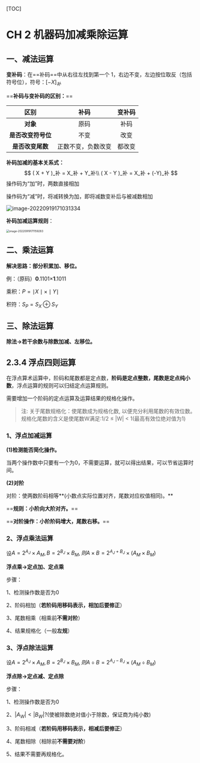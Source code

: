 [TOC]

# CH 2 机器码加减乘除运算

## 一、减法运算

**变补码**：在==补码==中从右往左找到第一个 1，右边不变，左边按位取反（包括符号位），符号：$[-X]_补$

==**补码与变补码的区别：**==

|        区别        |        补码        | 变补码 |
| :----------------: | :----------------: | :----: |
|      **对象**      |        原码        |  补码  |
| **是否改变符号位** |        不变        |  改变  |
|  **是否改变尾数**  | 正数不变，负数改变 | 都改变 |

**补码加减的基本关系式：**
$$
 ( X + Y )_补  = X_补  +  Y_补\\
 ( X - Y )_补  = X_补  +  (-Y)_补
$$
操作码为“加”时，两数直接相加

操作码为“减”时，将减转换为加，即将减数变补后与被减数相加

![image-20220919171031334](https://picgo-1310230783.cos.ap-chengdu.myqcloud.com/img/image-20220919171031334.png)

**补码加减运算规则**：

<img src="https://picgo-1310230783.cos.ap-chengdu.myqcloud.com/img/image-20220919171159283.png" alt="image-20220919171159283" style="zoom:50%;" />

## 二、乘法运算

**解决思路：部分积累加、移位。**

例：（原码）**0**.1101×**1**.1011

乘积：$P=\mid X \mid	× \mid Y \mid$

积符：$S_P=S_X⊕S_Y$

## 三、除法运算

**除法$\to$若干余数与除数加减、左移位。**



## 2.3.4 浮点四则运算

在浮点算术运算中，阶码和尾数都是定点数，**阶码是定点整数，尾数是定点纯小数**，浮点运算的规则可以归结定点运算规则。

需要增加一个阶码的定点运算及运算结果的规格化操作。

> 注: 关于尾数规格化：使尾数成为规格化数, 以便充分利用尾数的有效位数。规格化尾数的含义是使尾数W满足:1/2 ≤ |W| < 1(最高有效位绝对值为1)

### 1、浮点加减运算

**(1)检测能否简化操作。**

当两个操作数中只要有一个为0，不需要运算，就可以得出结果，可以节省运算时间。

**(2)对阶**

对阶：使两数阶码相等**(小数点实际位置对齐，尾数对应权值相同)。**

==**规则：小阶向大阶对齐。**==

==**对阶操作：小阶阶码增大，尾数右移。**==

### 2、浮点乘法运算

设$A=2^{A_J}×A_M,B=2^{B_J}×B_M,则A×B=2^{A_J+B_J}×(A_M×B_M)$

**浮点乘$\to$定点加、定点乘**

步骤：

1、检测操作数是否为0

2、阶码相加（**若阶码用移码表示，相加后要修正**）

3、尾数相乘（相乘前**不需对阶**）

4、结果规格化（一般**左规**）

### 3、浮点除法运算

设$A=2^{A_J}×A_M,B=2^{B_J}×B_M,则A÷B=2^{A_J-B_J}×(A_M÷B_M)$

**浮点除$\to$定点减、定点除**

步骤：

1、检测操作数是否为0

2、$|A_W|<|B_W|?$(使被除数绝对值小于除数，保证商为纯小数)

3、阶码相减（**若阶码用移码表示，相减后要修正**）

4、尾数相除（相除前**不需要对阶**）

5、结果不需要再规格化。
